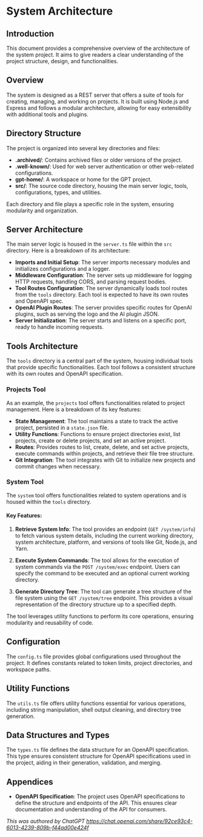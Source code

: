 # System Architecture

## Introduction

This document provides a comprehensive overview of the architecture of the system project. It aims to give readers a clear understanding of the project structure, design, and functionalities.

## Overview

The system is designed as a REST server that offers a suite of tools for creating, managing, and working on projects. It is built using Node.js and Express and follows a modular architecture, allowing for easy extensibility with additional tools and plugins.

## Directory Structure

The project is organized into several key directories and files:

- **.archived/**: Contains archived files or older versions of the project.
- **.well-known/**: Used for web server authentication or other web-related configurations.
- **gpt-home/**: A workspace or home for the GPT project.
- **src/**: The source code directory, housing the main server logic, tools, configurations, types, and utilities.

Each directory and file plays a specific role in the system, ensuring modularity and organization.

## Server Architecture

The main server logic is housed in the `server.ts` file within the `src` directory. Here is a breakdown of its architecture:

- **Imports and Initial Setup**: The server imports necessary modules and initializes configurations and a logger.
- **Middleware Configuration**: The server sets up middleware for logging HTTP requests, handling CORS, and parsing request bodies.
- **Tool Routes Configuration**: The server dynamically loads tool routes from the `tools` directory. Each tool is expected to have its own routes and OpenAPI spec.
- **OpenAI Plugin Routes**: The server provides specific routes for OpenAI plugins, such as serving the logo and the AI plugin JSON.
- **Server Initialization**: The server starts and listens on a specific port, ready to handle incoming requests.

## Tools Architecture

The `tools` directory is a central part of the system, housing individual tools that provide specific functionalities. Each tool follows a consistent structure with its own routes and OpenAPI specification.

### Projects Tool

As an example, the `projects` tool offers functionalities related to project management. Here is a breakdown of its key features:

- **State Management**: The tool maintains a state to track the active project, persisted in a `state.json` file.
- **Utility Functions**: Functions to ensure project directories exist, list projects, create or delete projects, and set an active project.
- **Routes**: Provides routes to list, create, delete, and set active projects, execute commands within projects, and retrieve their file tree structure.
- **Git Integration**: The tool integrates with Git to initialize new projects and commit changes when necessary.

### System Tool

The `system` tool offers functionalities related to system operations and is housed within the `tools` directory.

#### Key Features:

1. **Retrieve System Info**: The tool provides an endpoint (`GET /system/info`) to fetch various system details, including the current working directory, system architecture, platform, and versions of tools like Git, Node.js, and Yarn.

2. **Execute System Commands**: The tool allows for the execution of system commands via the `POST /system/exec` endpoint. Users can specify the command to be executed and an optional current working directory.

3. **Generate Directory Tree**: The tool can generate a tree structure of the file system using the `GET /system/tree` endpoint. This provides a visual representation of the directory structure up to a specified depth.

The tool leverages utility functions to perform its core operations, ensuring modularity and reusability of code.

## Configuration

The `config.ts` file provides global configurations used throughout the project. It defines constants related to token limits, project directories, and workspace paths.

## Utility Functions

The `utils.ts` file offers utility functions essential for various operations, including string manipulation, shell output cleaning, and directory tree generation.

## Data Structures and Types

The `types.ts` file defines the data structure for an OpenAPI specification. This type ensures consistent structure for OpenAPI specifications used in the project, aiding in their generation, validation, and merging.

## Appendices

- **OpenAPI Specification**: The project uses OpenAPI specifications to define the structure and endpoints of the API. This ensures clear documentation and understanding of the API for consumers.

_This was authored by ChatGPT_
_https://chat.openai.com/share/92ce93c4-6013-4239-809b-f44ad00e424f_
